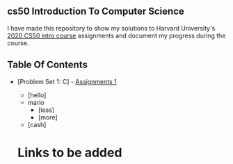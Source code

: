 ## cs50 Introduction To Computer Science
I have made this repository to show my solutions to Harvard University's <a href='https://www.edx.org/course/cs50s-introduction-to-computer-science'>2020 CS50 intro course</a> assignments and document my progress during the course.

## Table Of Contents

- [Problem Set 1: C] - <a href='https://cs50.harvard.edu/x/2020/psets/1/'> Assignments 1</a>
  * [hello]
  * mario
    + [less]
    + [more]
  * [cash]
  
  # Links to be added
